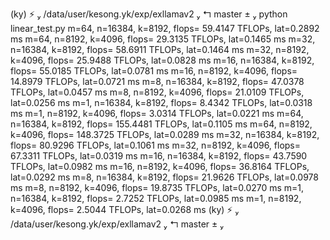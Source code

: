 (ky)  ⚡  /data/user/kesong.yk/exp/exllamav2  ↰ master ±  python linear_test.py
m=64, n=16384, k=8192, flops= 59.4147 TFLOPs, lat=0.2892 ms
m=64, n=8192, k=4096, flops= 29.3135 TFLOPs, lat=0.1465 ms
m=32, n=16384, k=8192, flops= 58.6911 TFLOPs, lat=0.1464 ms
m=32, n=8192, k=4096, flops= 25.9488 TFLOPs, lat=0.0828 ms
m=16, n=16384, k=8192, flops= 55.0185 TFLOPs, lat=0.0781 ms
m=16, n=8192, k=4096, flops= 14.8979 TFLOPs, lat=0.0721 ms
m=8, n=16384, k=8192, flops= 47.0378 TFLOPs, lat=0.0457 ms
m=8, n=8192, k=4096, flops= 21.0109 TFLOPs, lat=0.0256 ms
m=1, n=16384, k=8192, flops= 8.4342 TFLOPs, lat=0.0318 ms
m=1, n=8192, k=4096, flops= 3.0314 TFLOPs, lat=0.0221 ms
m=64, n=16384, k=8192, flops= 155.4481 TFLOPs, lat=0.1105 ms
m=64, n=8192, k=4096, flops= 148.3725 TFLOPs, lat=0.0289 ms
m=32, n=16384, k=8192, flops= 80.9296 TFLOPs, lat=0.1061 ms
m=32, n=8192, k=4096, flops= 67.3311 TFLOPs, lat=0.0319 ms
m=16, n=16384, k=8192, flops= 43.7590 TFLOPs, lat=0.0982 ms
m=16, n=8192, k=4096, flops= 36.8164 TFLOPs, lat=0.0292 ms
m=8, n=16384, k=8192, flops= 21.9626 TFLOPs, lat=0.0978 ms
m=8, n=8192, k=4096, flops= 19.8735 TFLOPs, lat=0.0270 ms
m=1, n=16384, k=8192, flops= 2.7252 TFLOPs, lat=0.0985 ms
m=1, n=8192, k=4096, flops= 2.5044 TFLOPs, lat=0.0268 ms
(ky)  ⚡  /data/user/kesong.yk/exp/exllamav2  ↰ master ±  